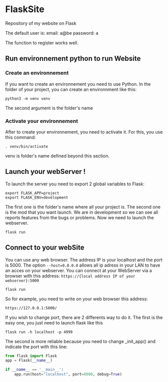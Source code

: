 # FlaskSite
Repository of my website on Flask

The default user is:
email: a@be
password: a

The function to register works well.

## Run environnement python to run Website
### Create an environnement
If you want to create an environnement you need to use Python.
In the folder of your project, you can create an environnment like this:
```
python3 -m venv venv
```
The second argument is the folder's name
### Activate your environnement
After to create your environnement, you need to activate it.
For this, you use this command:
```
. venv/bin/activate
```
venv is folder's name defined beyond this section.


## Launch your webServer !
To launch the server you need to export 2 global variables to Flask:
```
export FLASK_APP=project
export FLASK_ENV=development
```
The first one is the folder's name where all your project is.
The second one is the mod that you want launch. We are in development so we can see all reports features from the bugs or problems.
Now we need to launch the webserver.
```
flask run
```
## Connect to your webSite
You can use any web browser.
The address IP is your localhost and the port is 5000. The option `--host=0.0.0.0` allows all ip adress in your LAN to have an acces on your webserver.
You can connect at your WebServer via a browser with this address: `https://{local address IP of your webserver}:5000`
```
flask run
```
So for example, you need to write on your web browser this address:
```
https://127.0.0.1:5000/
```
If you wish to change port, there are 2 differents way to do it.
The first is the easy one, you just need to launch flask like this
```
flask run -h localhost -p 4999
```
The second is more reliable because you need to change \_init_app() and indicate the port with this line:
```python
from flask import Flask
app = Flask(__name__)

if __name__ == '__main__':
    app.run(host="localhost", port=8000, debug=True)
```
